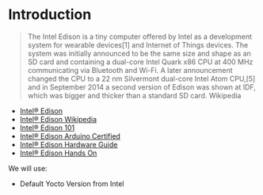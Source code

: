 Introduction
==

> The Intel Edison is a tiny computer offered by Intel as a development system for wearable devices[1] and Internet of Things devices. The system was initially announced to be the same size and shape as an SD card and containing a dual-core Intel Quark x86 CPU at 400 MHz communicating via Bluetooth and Wi-Fi. A later announcement changed the CPU to a 22 nm Silvermont dual-core Intel Atom CPU,[5] and in September 2014 a second version of Edison was shown at IDF, which was bigger and thicker than a standard SD card. Wikipedia

- [Intel® Edison](http://www.intel.com/content/www/us/en/do-it-yourself/edison.html)
- [Intel® Edison Wikipedia](https://en.wikipedia.org/wiki/Intel_Edison)
- [Intel® Edison 101](http://akizukidenshi.com/download/ds/intel/edisonPB331179_001Edison101Presenta[]tion.pdf)
- [Intel® Edison Arduino Certified](https://www.arduino.cc/en/ArduinoCertified/IntelEdison)
- [Intel® Edison Hardware Guide](http://akizukidenshi.com/download/ds/intel/edison-module_HG_331189-002.pdf)
- [Intel® Edison Hands On](http://blog.dimitridiakopoulos.com/2014/09/10/hands-on-intel-edison/)

We will use:

- Default Yocto Version from Intel